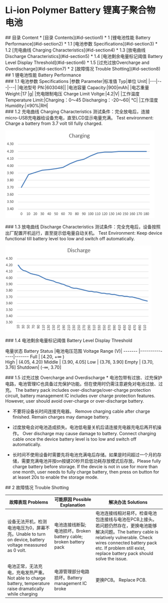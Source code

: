 # Li-ion Polymer Battery 锂离子聚合物电池

<div id='id-section1'/>
## 目录 Content
* [目录 Contents](#id-section1)	
* 1 [锂电池性能 Battery Performance](#id-section2)
  * 1.1 [电池参数 Specifications](#id-section3)	
  * 1.2 [充电曲线 Charging Characteristics](#id-section4)	
  * 1.3 [放电曲线 Discharge Characteristics](#id-section5)	
  * 1.4 [电池剩余电量标记阈值 Battery Level Display Threshold](#id-section6)
  * 1.5 [过充过放Overcharge and Overdischarge](#id-section7)
* 2 [故障情况 Trouble Shotting](#id-section8)

<div id='id-section2'/>
## 1 锂电池性能 Battery Performance

<div id='id-section3'/>
### 1.1 电池参数 Specifications
|参数 Parameter|标准值 Typ|单位 Unit|
|---|---|---|
|电池型号 PN:|603048||
|电池容量 Capacity:|900|mAh|
|电芯重量 Weight:|17 |g|
|充电限制电压	Charge Limit Voltge:|4.2|V|
|工作温度 Temperature Limit:|Charging：0～45 Discharging：-20～60| °C|
|工作湿度 Humidity:|≤90%|RH|

<div id='id-section4'/>
### 1.2 充电曲线 Charging Characteristics
测试条件：完全放电后，连接micro-USB充电器给设备充电，直至LCD显示电量充满。
Test environment: Charge a battery from 3.7 volt till fully charged.

![](https://github.com/uestc-maddog/Flir_Camera/blob/master/Flir%20Doc/picture/charge.png)

<div id='id-section5'/>
### 1.3 放电曲线 Discharge Characteristics
测试条件：完全充电后，设备按照出厂配置开机运行，直至提示低电量自动关机。
Test Environment: Keep device functional till battery level too low and switch off automatically.

![](https://github.com/uestc-maddog/Flir_Camera/blob/master/Flir%20Doc/picture/discharge.png)

<div id='id-section6'/>
### 1.4 电池剩余电量标记阈值 Battery Level Display Threshold

电量状态 Battery Status |电池电压范围 Voltage Range (V)|
------- |---------------|-------
Full	|  [4.20, +∞ )	
High	|  (4.05, 4.20)	
Middle	|  (3.90, 4.05]	
Low	    |  (3.76, 3.90]	
Empty	|  (3.70, 3.76]	
Shutdown|   (-∞, 3.70] 

<div id='id-section7'/>
### 1.5 过充过放 Overcharge and Overdischarge
* 电池包带有过放、过充保护电路，电池管理IC也具备过充保护功能。但在使用时仍需注意避免对电池过放、过充。 The battery pack includes over-discharge/over-charge protection circuit, battery management IC includes over charge protection features. However, user should avoid over-charge or over-discharge battery.

* 不要将设备长时间连接充电器。 Remove charging cable after charge finished. Remain charges may damage battery.

* 过度放电会对电池造成损失。电池低电量关机后请连接充电器充电后再开机操作。 Over discharge may cause damage to battery. Connect charging cable once the device battery level is too low and switch off automatically. 

* 长时间不使用设备时需要先将电池充满电后存储。如果是时间超过一个月的存储，需要充满电池并按on按键20秒开启低功耗存放模式后存放。Please fully charge battery before storage. If the devcie is not in use for more than one month, user needs to fully charge battery, then press on button for at leaset 20s to enable the storage mode.

<div id='id-section8'/>
## 2 故障情况 Trouble Shotting

故障表现 Problems |可能原因 Possible Explanation|解决办法 Solutions
------- |---------------|-------
设备无法开机，检测电池电压为0，屏幕不亮。Unable to turn on device, battery voltage meassured as 0 volt.|电池连接线断裂; 电池损坏。Broken battery cable; broken battery pack|电池连接线相对易坏。检查电池包连接线与电池在PCB上接头。若问题仍然存在，更换电池能够解决问题。The battery cable is relatively vulnerable. Check wires connected battery pack etc. If problem still exist, replace battery pack should solve the issue.
电池正常，无法充电，充电发热严重。Not able to charge battery, temperature raise dramatically while charging	|电源管理部分电路损坏。Battery management IC broke| 更换PCB。 Replace PCB.
